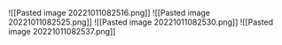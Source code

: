 ![[Pasted image 20221011082516.png]]
![[Pasted image 20221011082525.png]]
![[Pasted image 20221011082530.png]]
![[Pasted image 20221011082537.png]]